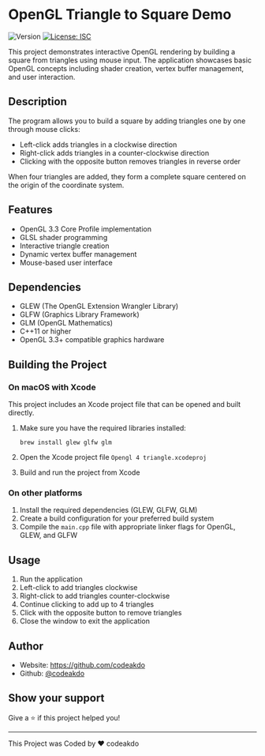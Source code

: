 # OpenGL Triangle to Square Demo
<p>
  <img alt="Version" src="https://img.shields.io/badge/version-1.0.0-blue.svg?cacheSeconds=2592000" />
  <a href="#" target="_blank">
    <img alt="License: ISC" src="https://img.shields.io/badge/License-ISC-yellow.svg" />
  </a>
</p>

This project demonstrates interactive OpenGL rendering by building a square from triangles using mouse input. The application showcases basic OpenGL concepts including shader creation, vertex buffer management, and user interaction.

## Description

The program allows you to build a square by adding triangles one by one through mouse clicks:
- Left-click adds triangles in a clockwise direction
- Right-click adds triangles in a counter-clockwise direction
- Clicking with the opposite button removes triangles in reverse order

When four triangles are added, they form a complete square centered on the origin of the coordinate system.

## Features

- OpenGL 3.3 Core Profile implementation
- GLSL shader programming
- Interactive triangle creation
- Dynamic vertex buffer management
- Mouse-based user interface

## Dependencies

- GLEW (The OpenGL Extension Wrangler Library)
- GLFW (Graphics Library Framework)
- GLM (OpenGL Mathematics)
- C++11 or higher
- OpenGL 3.3+ compatible graphics hardware

## Building the Project

### On macOS with Xcode

This project includes an Xcode project file that can be opened and built directly.

1. Make sure you have the required libraries installed:
   ```
   brew install glew glfw glm
   ```

2. Open the Xcode project file `Opengl 4 triangle.xcodeproj`
3. Build and run the project from Xcode

### On other platforms

1. Install the required dependencies (GLEW, GLFW, GLM)
2. Create a build configuration for your preferred build system
3. Compile the `main.cpp` file with appropriate linker flags for OpenGL, GLEW, and GLFW

## Usage

1. Run the application
2. Left-click to add triangles clockwise
3. Right-click to add triangles counter-clockwise
4. Continue clicking to add up to 4 triangles
5. Click with the opposite button to remove triangles
6. Close the window to exit the application

## Author

* Website: https://github.com/codeakdo
* Github: [@codeakdo](https://github.com/codeakdo)

## Show your support

Give a ⭐️ if this project helped you!

***
This Project was Coded by ❤️ codeakdo
